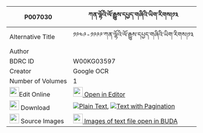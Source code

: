 |P007030|ཀན་ལྷོའི་ལོ་རྒྱུས་དཔྱད་གཞིའི་ཡིག་རིགས།༡༣ 
| --- | --- 
|Alternative Title |༡༩༤༩-༡༩༩༩་ཀན་ལྷོའི་ལོ་རྒྱུས་དཔྱད་གཞིའི་ཡིག་རིགས།༡༣
|Author | 
|BDRC ID | W00KG03597
|Creator | Google OCR
|Number of Volumes| 1
|<img width="25" src="https://img.icons8.com/color/25/000000/edit-property.png">Edit Online| [<img width="25" src="https://avatars.githubusercontent.com/u/45091458?s=200&v=4"> Open in Editor](http://editor.openpecha.org/P007030)
|<img width="25" src="https://img.icons8.com/fluent/48/000000/download-2.png"/>  Download | [![](https://img.icons8.com/color/20/000000/txt.png)Plain Text](https://github.com/Openpecha/P007030/releases/download/v1/ken_lho_i_logyu_cheshyi_i_yikr_plain_P007030.zip), [![](https://img.icons8.com/color/20/000000/txt.png)Text with Pagination](https://github.com/Openpecha/P007030/releases/download/v1/ken_lho_i_logyu_cheshyi_i_yikr_pages_P007030.zip)
|<img width="25" src="https://img.icons8.com/plasticine/100/000000/pictures-folder.png"/>  Source Images | [<img width="25" src="https://library.bdrc.io/icons/BUDA-small.svg"> Images of text file open in BUDA](https://library.bdrc.io/show/bdr:W00KG03597)